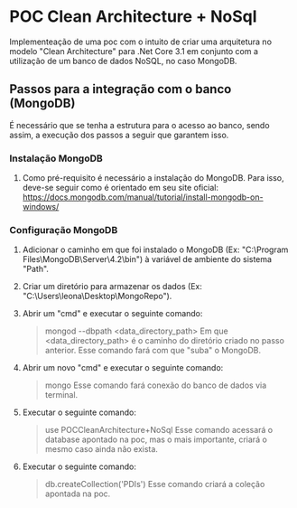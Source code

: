 # POC Clean Architecture + NoSql
Implementeação de uma poc com o intuito de criar uma arquitetura no modelo "Clean Architecture" para .Net Core 3.1 em conjunto com a utilização de um banco de dados NoSQL, no caso MongoDB.

## Passos para a integração com o banco (MongoDB)
É necessário que se tenha a estrutura para o acesso ao banco, sendo assim, a execução dos passos a seguir que garantem isso.

### Instalação MongoDB

1. Como pré-requisito é necessário a instalação do MongoDB. Para isso, deve-se seguir como é orientado em seu site oficial: https://docs.mongodb.com/manual/tutorial/install-mongodb-on-windows/

### Configuração MongoDB

1. Adicionar o caminho em que foi instalado o MongoDB (Ex: "C:\Program Files\MongoDB\Server\4.2\bin") à variável de ambiente do sistema "Path".

2. Criar um diretório para armazenar os dados (Ex: "C:\Users\leona\Desktop\MongoRepo").

3. Abrir um "cmd" e executar o seguinte comando:
   > mongod --dbpath <data_directory_path>
Em que <data_directory_path> é o caminho do diretório criado no passo anterior.
Esse comando fará com que "suba" o MongoDB.

4. Abrir um novo "cmd" e executar o seguinte comando:
   > mongo
Esse comando fará conexão do banco de dados via terminal.

5. Executar o seguinte comando:
   > use POCCleanArchitecture+NoSql
Esse comando acessará o database apontado na poc, mas o mais importante, criará o mesmo caso ainda não exista.

6. Executar o seguinte comando:
    > db.createCollection('PDIs')
Esse comando criará a coleção apontada na poc.
      
